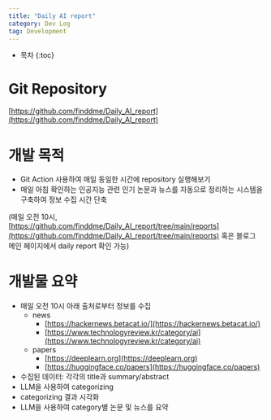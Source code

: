 ```yaml
---
title: "Daily AI report"
category: Dev Log
tag: Development
---
```








* 목차
{:toc}











# Git Repository

[https://github.com/finddme/Daily_AI_report](https://github.com/finddme/Daily_AI_report)

# 개발 목적

- Git Action 사용하여 매일 동일한 시간에 repository 실행해보기
- 매일 아침 확인하는 인공지능 관련 인기 논문과 뉴스를 자동으로 정리하는 시스템을 구축하여 정보 수집 시간 단축

(매일 오전 10시, [https://github.com/finddme/Daily_AI_report/tree/main/reports](https://github.com/finddme/Daily_AI_report/tree/main/reports) 혹은 블로그 메인 페이지에서 daily report 확인 가능)

# 개발물 요약

- 매일 오전 10시 아래 출처로부터 정보를 수집
  - news
    - [https://hackernews.betacat.io/](https://hackernews.betacat.io/)
    - [https://www.technologyreview.kr/category/ai](https://www.technologyreview.kr/category/ai)
  - papers
    - [https://deeplearn.org](https://deeplearn.org)
    - [https://huggingface.co/papers](https://huggingface.co/papers)
- 수집된 데이터: 각각의 title과 summary/abstract
- LLM을 사용하여 categorizing
- categorizing 결과 시각화
- LLM을 사용하여 category별 논문 및 뉴스를 요약
